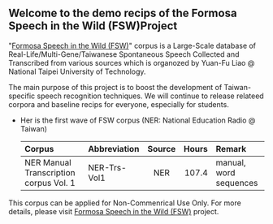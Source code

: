 ## Welcome to the demo recips of the Formosa Speech in the Wild (FSW)Project

"[Formosa Speech in the Wild (FSW)](https://sites.google.com/speech.ntut.edu.tw/fsw)" corpus is a Large-Scale database of Real-Life/Multi-Gene/Taiwanese Spontaneous Speech Collected and Transcribed from various sources which is organozed by Yuan-Fu Liao @ National Taipei University of Technology.

The main purpose of this project is to boost the development of Taiwan-specific speech recognition techniques. We will continue to release relateed corpora and baseline recips for everyone, especially for students.

*  Her is the first wave of FSW corpus (NER: National Education Radio @ Taiwan)

    |Corpus|Abbreviation|Source|Hours|Remark|
    |:---|:---|:---:|---:|:--|
    |NER Manual Transcription corpus Vol. 1|NER-Trs-Vol1 |NER| 107.4 | manual, word sequences|

This corpus can be applied for Non-Commenrical Use Only. For more details, please visit [Formosa Speech in the Wild (FSW)](https://sites.google.com/speech.ntut.edu.tw/fsw) project.
